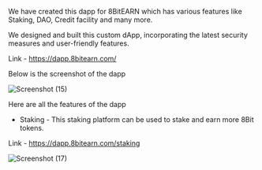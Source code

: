 We have created this dapp for 8BitEARN which has various features like Staking, DAO, Credit facility and many more. 

We designed and built this custom dApp, incorporating the latest security measures and user-friendly features. 

Link - https://dapp.8bitearn.com/

Below is the screenshot of the dapp

![Screenshot (15)](https://user-images.githubusercontent.com/104678268/216806359-b71b8ce1-2544-4a09-952a-441ed64cbe4c.png)

Here are all the features of the dapp

- Staking - This staking platform can be used to stake and earn more 8Bit tokens.

Link - https://dapp.8bitearn.com/staking

![Screenshot (17)](https://user-images.githubusercontent.com/104678268/216806503-b0ffb9d9-e43f-4b91-bd39-6edc6f48b3e8.png)
